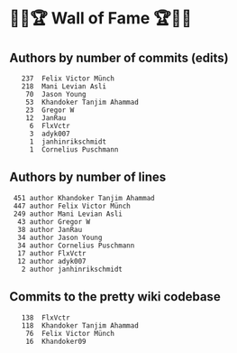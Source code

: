 # 👏💫🏆 Wall of Fame 🏆💫👏

## Authors by number of commits (edits)

```
   237	Felix Victor Münch
   218	Mani Levian Asli
    70	Jason Young
    53	Khandoker Tanjim Ahammad
    23	Gregor W
    12	JanRau
     6	FlxVctr
     3	adyk007
     1	janhinrikschmidt
     1	Cornelius Puschmann
```

## Authors by number of lines

```
 451 author Khandoker Tanjim Ahammad
 447 author Felix Victor Münch
 249 author Mani Levian Asli
  43 author Gregor W
  38 author JanRau
  34 author Jason Young
  34 author Cornelius Puschmann
  17 author FlxVctr
  12 author adyk007
   2 author janhinrikschmidt
```

## Commits to the pretty wiki codebase

```
   138	FlxVctr
   118	Khandoker Tanjim Ahammad
    76	Felix Victor Münch
    16	Khandoker09
```
